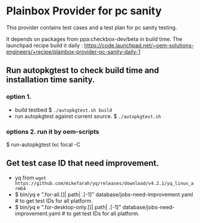 # Plainbox Provider for pc sanity

This provider contains test cases and a test plan for pc sanity testing.

It depends on packages from ppa:checkbox-dev/beta in build time.
The launchpad recipe build it daily : https://code.launchpad.net/~oem-solutions-engineers/+recipe/plainbox-provider-pc-sanity-daily-1

## Run autopkgtest to check build time and installation time sanity.

### option 1.
 - build testbed
$ `./autopkgtest.sh build`
 - run autopkgtest against current source.
$ `./autopkgtest.sh`


### options 2. run it by oem-scripts
$ run-autopkgtest lxc focal -C

## Get test case ID that need improvement.
- yq from `wget https://github.com/mikefarah/yq/releases/download/v4.2.1/yq_linux_arm64`
 - $ bin/yq e ".for-all.[]| path| .[-1]" database/jobs-need-improvement.yaml # to get test IDs for all platform.
 - $ bin/yq e ".for-desktop-only.[]| path| .[-1]" database/jobs-need-improvement.yaml # to get test IDs for all platform.
